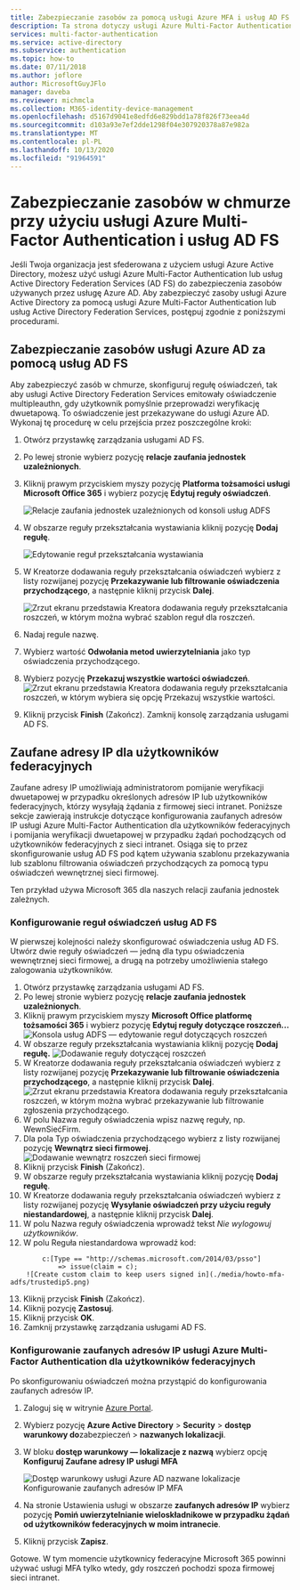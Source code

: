 ```yaml
---
title: Zabezpieczanie zasobów za pomocą usługi Azure MFA i usług AD FS — Azure Active Directory
description: Ta strona dotyczy usługi Azure Multi-Factor Authentication i zawiera informacje umożliwiające rozpoczęcie korzystania z usługi Azure MFA i usług AD FS w chmurze.
services: multi-factor-authentication
ms.service: active-directory
ms.subservice: authentication
ms.topic: how-to
ms.date: 07/11/2018
ms.author: joflore
author: MicrosoftGuyJFlo
manager: daveba
ms.reviewer: michmcla
ms.collection: M365-identity-device-management
ms.openlocfilehash: d5167d9041e8edfd6e829bdd1a78f826f73eea4d
ms.sourcegitcommit: d103a93e7ef2dde1298f04e307920378a87e982a
ms.translationtype: MT
ms.contentlocale: pl-PL
ms.lasthandoff: 10/13/2020
ms.locfileid: "91964591"
---
```

# <a name="securing-cloud-resources-with-azure-multi-factor-authentication-and-ad-fs"></a>Zabezpieczanie zasobów w chmurze przy użyciu usługi Azure Multi-Factor Authentication i usług AD FS

Jeśli Twoja organizacja jest sfederowana z użyciem usługi Azure Active Directory, możesz użyć usługi Azure Multi-Factor Authentication lub usług Active Directory Federation Services (AD FS) do zabezpieczenia zasobów używanych przez usługę Azure AD. Aby zabezpieczyć zasoby usługi Azure Active Directory za pomocą usługi Azure Multi-Factor Authentication lub usług Active Directory Federation Services, postępuj zgodnie z poniższymi procedurami.

## <a name="secure-azure-ad-resources-using-ad-fs"></a>Zabezpieczanie zasobów usługi Azure AD za pomocą usług AD FS

Aby zabezpieczyć zasób w chmurze, skonfiguruj regułę oświadczeń, tak aby usługi Active Directory Federation Services emitowały oświadczenie multipleauthn, gdy użytkownik pomyślnie przeprowadzi weryfikację dwuetapową. To oświadczenie jest przekazywane do usługi Azure AD. Wykonaj tę procedurę w celu przejścia przez poszczególne kroki:

1. Otwórz przystawkę zarządzania usługami AD FS.
2. Po lewej stronie wybierz pozycję **relacje zaufania jednostek uzależnionych**.
3. Kliknij prawym przyciskiem myszy pozycję **Platforma tożsamości usługi Microsoft Office 365** i wybierz pozycję **Edytuj reguły oświadczeń**.

   ![Relacje zaufania jednostek uzależnionych od konsoli usług ADFS](./media/howto-mfa-adfs/trustedip1.png)

4. W obszarze reguły przekształcania wystawiania kliknij pozycję **Dodaj regułę**.

   ![Edytowanie reguł przekształcania wystawiania](./media/howto-mfa-adfs/trustedip2.png)

5. W Kreatorze dodawania reguły przekształcania oświadczeń wybierz z listy rozwijanej pozycję **Przekazywanie lub filtrowanie oświadczenia przychodzącego**, a następnie kliknij przycisk **Dalej**.

   ![Zrzut ekranu przedstawia Kreatora dodawania reguły przekształcania roszczeń, w którym można wybrać szablon reguł dla roszczeń.](./media/howto-mfa-adfs/trustedip3.png)

6. Nadaj regule nazwę. 
7. Wybierz wartość **Odwołania metod uwierzytelniania** jako typ oświadczenia przychodzącego.
8. Wybierz pozycję **Przekazuj wszystkie wartości oświadczeń**.
    ![Zrzut ekranu przedstawia Kreatora dodawania reguły przekształcania roszczeń, w którym wybiera się opcję Przekazuj wszystkie wartości.](./media/howto-mfa-adfs/configurewizard.png)
9. Kliknij przycisk **Finish** (Zakończ). Zamknij konsolę zarządzania usługami AD FS.

## <a name="trusted-ips-for-federated-users"></a>Zaufane adresy IP dla użytkowników federacyjnych

Zaufane adresy IP umożliwiają administratorom pomijanie weryfikacji dwuetapowej w przypadku określonych adresów IP lub użytkowników federacyjnych, którzy wysyłają żądania z firmowej sieci intranet. Poniższe sekcje zawierają instrukcje dotyczące konfigurowania zaufanych adresów IP usługi Azure Multi-Factor Authentication dla użytkowników federacyjnych i pomijania weryfikacji dwuetapowej w przypadku żądań pochodzących od użytkowników federacyjnych z sieci intranet. Osiąga się to przez skonfigurowanie usług AD FS pod kątem używania szablonu przekazywania lub szablonu filtrowania oświadczeń przychodzących za pomocą typu oświadczeń wewnętrznej sieci firmowej.

Ten przykład używa Microsoft 365 dla naszych relacji zaufania jednostek zależnych.

### <a name="configure-the-ad-fs-claims-rules"></a>Konfigurowanie reguł oświadczeń usług AD FS

W pierwszej kolejności należy skonfigurować oświadczenia usług AD FS. Utwórz dwie reguły oświadczeń — jedną dla typu oświadczenia wewnętrznej sieci firmowej, a drugą na potrzeby umożliwienia stałego zalogowania użytkowników.

1. Otwórz przystawkę zarządzania usługami AD FS.
2. Po lewej stronie wybierz pozycję **relacje zaufania jednostek uzależnionych**.
3. Kliknij prawym przyciskiem myszy **Microsoft Office platformę tożsamości 365** i wybierz pozycję **Edytuj reguły dotyczące roszczeń...** 
    ![ Konsola usług ADFS — edytowanie reguł dotyczących roszczeń](./media/howto-mfa-adfs/trustedip1.png)
4. W obszarze reguły przekształcania wystawiania kliknij pozycję **Dodaj regułę.** 
    ![ Dodawanie reguły dotyczącej roszczeń](./media/howto-mfa-adfs/trustedip2.png)
5. W Kreatorze dodawania reguły przekształcania oświadczeń wybierz z listy rozwijanej pozycję **Przekazywanie lub filtrowanie oświadczenia przychodzącego**, a następnie kliknij przycisk **Dalej**.
   ![Zrzut ekranu przedstawia Kreatora dodawania reguły przekształcania roszczeń, w którym można wybrać przekazywanie lub filtrowanie zgłoszenia przychodzącego.](./media/howto-mfa-adfs/trustedip3.png)
6. W polu Nazwa reguły oświadczenia wpisz nazwę reguły, np. WewnSiećFirm.
7. Dla pola Typ oświadczenia przychodzącego wybierz z listy rozwijanej pozycję **Wewnątrz sieci firmowej**.
   ![Dodawanie wewnątrz roszczeń sieci firmowej](./media/howto-mfa-adfs/trustedip4.png)
8. Kliknij przycisk **Finish** (Zakończ).
9. W obszarze reguły przekształcania wystawiania kliknij pozycję **Dodaj regułę**.
10. W Kreatorze dodawania reguły przekształcania oświadczeń wybierz z listy rozwijanej pozycję **Wysyłanie oświadczeń przy użyciu reguły niestandardowej**, a następnie kliknij przycisk **Dalej**.
11. W polu Nazwa reguły oświadczenia wprowadź tekst *Nie wylogowuj użytkowników*.
12. W polu Reguła niestandardowa wprowadź kod:

```ad-fs-claim-rule
        c:[Type == "http://schemas.microsoft.com/2014/03/psso"]
            => issue(claim = c);
    ![Create custom claim to keep users signed in](./media/howto-mfa-adfs/trustedip5.png)
```

13. Kliknij przycisk **Finish** (Zakończ).
14. Kliknij pozycję **Zastosuj**.
15. Kliknij przycisk **OK**.
16. Zamknij przystawkę zarządzania usługami AD FS.

### <a name="configure-azure-multi-factor-authentication-trusted-ips-with-federated-users"></a>Konfigurowanie zaufanych adresów IP usługi Azure Multi-Factor Authentication dla użytkowników federacyjnych

Po skonfigurowaniu oświadczeń można przystąpić do konfigurowania zaufanych adresów IP.

1. Zaloguj się w witrynie [Azure Portal](https://portal.azure.com).
2. Wybierz pozycję **Azure Active Directory**  >  **Security**  >  **dostęp warunkowy do**zabezpieczeń  >  **nazwanych lokalizacji**.
3. W bloku **dostęp warunkowy — lokalizacje z nazwą** wybierz opcję **Konfiguruj Zaufane adresy IP usługi MFA**

   ![Dostęp warunkowy usługi Azure AD nazwane lokalizacje Konfigurowanie zaufanych adresów IP MFA](./media/howto-mfa-adfs/trustedip6.png)

4. Na stronie Ustawienia usługi w obszarze **zaufanych adresów IP** wybierz pozycję **Pomiń uwierzytelnianie wieloskładnikowe w przypadku żądań od użytkowników federacyjnych w moim intranecie**.  
5. Kliknij przycisk **Zapisz**.

Gotowe. W tym momencie użytkownicy federacyjne Microsoft 365 powinni używać usługi MFA tylko wtedy, gdy roszczeń pochodzi spoza firmowej sieci intranet.
